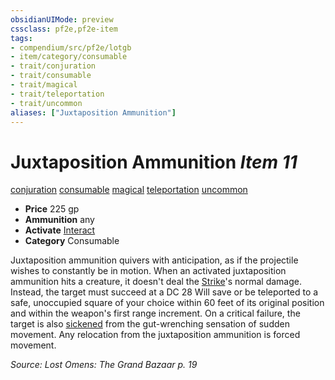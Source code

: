 ```yaml
---
obsidianUIMode: preview
cssclass: pf2e,pf2e-item
tags:
- compendium/src/pf2e/lotgb
- item/category/consumable
- trait/conjuration
- trait/consumable
- trait/magical
- trait/teleportation
- trait/uncommon
aliases: ["Juxtaposition Ammunition"]
---
```

# Juxtaposition Ammunition *Item 11*  
[conjuration](rules/traits/conjuration.md)  [consumable](rules/traits/consumable.md)  [magical](rules/traits/magical.md)  [teleportation](rules/traits/teleportation.md)  [uncommon](rules/traits/uncommon.md)  

- **Price** 225 gp
- **Ammunition** any
- **Activate** [Interact](rules/actions/interact.md)
- **Category** Consumable

Juxtaposition ammunition quivers with anticipation, as if the projectile wishes to constantly be in motion. When an activated juxtaposition ammunition hits a creature, it doesn't deal the [Strike](rules/actions/strike.md)'s normal damage. Instead, the target must succeed at a DC 28 Will save or be teleported to a safe, unoccupied square of your choice within 60 feet of its original position and within the weapon's first range increment. On a critical failure, the target is also [sickened](rules/conditions.md#Sickened) from the gut-wrenching sensation of sudden movement. Any relocation from the juxtaposition ammunition is forced movement.

*Source: Lost Omens: The Grand Bazaar p. 19*